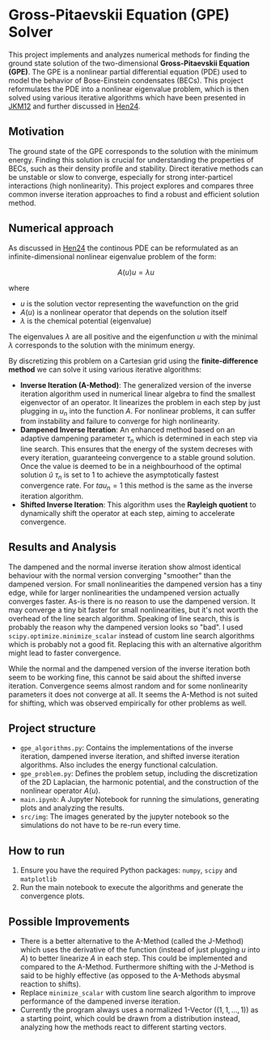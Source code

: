 # Gross-Pitaevskii Equation (GPE) Solver

This project implements and analyzes numerical methods for finding the ground
state solution of the two-dimensional **Gross-Pitaevskii Equation (GPE)**.
The GPE is a nonlinear partial differential equation (PDE) used to model the behavior
of Bose-Einstein condensates (BECs). This project reformulates the PDE into
a nonlinear eigenvalue problem, which is then solved using various iterative
algorithms which have been presented in [JKM12](https://arxiv.org/abs/1212.0417)
and further discussed in [Hen24](https://arxiv.org/abs/2202.07593).

## Motivation

The ground state of the GPE corresponds to the solution with the minimum energy.
Finding this solution is crucial for understanding the properties of BECs,
such as their density profile and stability. Direct iterative methods can be
unstable or slow to converge, especially for strong inter-particel interactions
(high nonlinearity). This project explores and compares three common inverse
iteration approaches to find a robust and efficient solution method.

## Numerical approach

As discussed in [Hen24](https://arxiv.org/abs/2202.07593) the continous PDE
can be reformulated as an infinite-dimensional nonlinear eigenvalue problem
of the form:

$$
A(u)u = \lambda u
$$

where

- $u$ is the solution vector representing the wavefunction on the grid
- $A(u)$ is a nonlinear operator that depends on the solution itself
- $\lambda$ is the chemical potential (eigenvalue)

The eigenvalues $\lambda$ are all positive and the eigenfunction $u$ with the
minimal $\lambda$ corresponds to the solution with the minimum energy.

By discretizing this problem on a Cartesian grid using the **finite-difference
method** we can solve it using various iterative algorithms:

- **Inverse Iteration (A-Method)**: The generalized version of the inverse iteration
algorithm used in numerical linear algebra to find the smallest eigenvector
of an operator. It linearizes the problem in each step by just plugging in
$u_n$ into the function $A$.
For nonlinear problems, it can suffer from instability and failure
to converge for high nonlinearity.
- **Dampened Inverse Iteration**:
An enhanced method based on an adaptive dampening parameter $\tau_n$ which is
determined in each step via line search.
This ensures that the energy of the system
decreses with every iteration, guaranteeing convergence to a stable ground solution.
Once the value is deemed to be in a neighbourhood of the optimal solution $\hat{u}$
$\tau_n$ is set to $1$ to achieve the asymptotically fastest convergence rate.
For $tau_n = 1$ this method is the same as the inverse iteration algorithm.
- **Shifted Inverse Iteration**: This algorithm uses the **Rayleigh quotient**
to dynamically shift the operator at each step, aiming to accelerate convergence.

## Results and Analysis

The dampened and the normal inverse iteration show almost identical behaviour
with the normal version converging "smoother" than the dampened version.
For small nonlinearities the dampened version has a tiny edge, while for larger
nonlinearities the undampened version actually converges faster.
As-is there is no reason to use the dampened version. It may converge a tiny
bit faster for small nonlinearities, but it's not worth the overhead of the
line search algorithm.
Speaking of line search, this is probably the reason why the dampened version
looks so "bad". I used `scipy.optimize.minimize_scalar` instead of custom
line search algorithms which is probably not a good fit. Replacing
this with an alternative algorithm might lead to faster convergence.

While the normal and the dampened version of the inverse iteration both
seem to be working fine, this cannot be said about the shifted inverse iteration.
Convergence seems almost random and for some nonlinearity parameters it does not
converge at all. It seems the A-Method is not suited for shifting, which was
observed empirically for other problems as well.

## Project structure

- `gpe_algorithms.py`: Contains the implementations of the inverse iteration,
dampened inverse iteration, and shifted inverse iteration algorithms.
Also includes the energy functional calculation.
- `gpe_problem.py`: Defines the problem setup, including the discretization of the
2D Laplacian, the harmonic potential, and the construction of the nonlinear
operator $A(u)$.
- `main.ipynb`: A Jupyter Notebook for running the simulations, generating plots
and analyzing the results.
- `src/img`: The images generated by the jupyter notebook so the simulations
do not have to be re-run every time.

## How to run

1. Ensure you have the required Python packages: `numpy`, `scipy` and `matplotlib`
2. Run the main notebook to execute the algorithms and generate the convergence
plots.

## Possible Improvements

- There is a better alternative to the A-Method (called the J-Method) which uses the derivative
of the function (instead of just plugging $u$ into $A$) to better linearize
$A$ in each step. This could be implemented and compared to the A-Method.
Furthermore shifting with the J-Method is said to be highly effective (as opposed
to the A-Methods abysmal reaction to shifts).
- Replace `minimize_scalar` with custom line search algorithm to improve
performance of the dampened inverse iteration.
- Currently the program always uses a normalized $1$-Vector ($(1, 1, ..., 1)$)
as a starting point, which could be drawn from a distribution instead,
analyzing how the methods react to different starting vectors.
